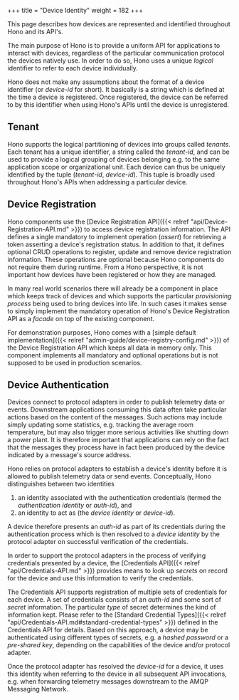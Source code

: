 +++
title = "Device Identity"
weight = 182
+++

This page describes how devices are represented and identified throughout Hono and its API's.
<!--more-->

The main purpose of Hono is to provide a uniform API for applications to interact with devices, regardless of the particular communication protocol the devices natively use. In order to do so, Hono uses a unique *logical* identifier to refer to each device individually.

Hono does not make any assumptions about the format of a device identifier (or *device-id* for short). It basically is a string which is defined at the time a device is registered. Once registered, the device can be referred to by this identifier when using Hono's APIs until the device is unregistered. 

## Tenant

Hono supports the logical partitioning of devices into groups called *tenants*. Each tenant has a unique identifier, a string called the *tenant-id*, and can be used to provide a logical grouping of devices belonging e.g. to the same application scope or organizational unit. Each device can thus be uniquely identified by the tuple (*tenant-id*, *device-id*). This tuple is broadly used throughout Hono's APIs when addressing a particular device.

## Device Registration

Hono components use the [Device Registration API]({{< relref "api/Device-Registration-API.md" >}}) to access device registration information. The API defines a single mandatory to implement operation (*assert*) for retrieving a token asserting a device's registration status. In addition to that, it defines optional CRUD operations to register, update and remove device registration information. These operations are optional because Hono components do not require them during runtime. From a Hono perspective, it is not important how devices have been registered or how they are managed.

In many real world scenarios there will already be a component in place which keeps track of devices and which supports the particular *provisioning process* being used to bring devices into life. In such cases it makes sense to simply implement the mandatory operation of Hono's Device Registration API as a *facade* on top of the existing component.

For demonstration purposes, Hono comes with a [simple default implementation]({{< relref "admin-guide/device-registry-config.md" >}}) of the Device Registration API which keeps all data in memory only. This component implements all mandatory and optional operations but is not supposed to be used in production scenarios.

## Device Authentication

Devices connect to protocol adapters in order to publish telemetry data or events. Downstream applications consuming this data often take particular actions based on the content of the messages. Such actions may include simply updating some statistics, e.g. tracking the average room temperature, but may also trigger more serious activities like shutting down a power plant. It is therefore important that applications can rely on the fact that the messages they process have in fact been produced by the device indicated by a message's source address.

Hono relies on protocol adapters to establish a device's identity before it is allowed to publish telemetry data or send events. Conceptually, Hono distinguishes between two identities

1. an identity associated with the authentication credentials (termed the *authentication identity* or *auth-id*), and
1. an identity to act as (the *device identity* or *device-id*).

A device therefore presents an *auth-id* as part of its credentials during the authentication process which is then resolved to a *device identity* by the protocol adapter on successful verification of the credentials.

In order to support the protocol adapters in the process of verifying credentials presented by a device, the [Credentials API]({{< relref "api/Credentials-API.md" >}}) provides means to look up *secrets* on record for the device and use this information to verify the credentials.

The Credentials API supports registration of multiple sets of credentials for each device. A set of credentials consists of an *auth-id* and some sort of *secret* information. The particular *type* of secret determines the kind of information kept. Please refer to the [Standard Credential Types]({{< relref "api/Credentials-API.md#standard-credential-types" >}}) defined in the Credentials API for details. Based on this approach, a device may be authenticated using different types of secrets, e.g. a *hashed password* or a *pre-shared key*, depending on the capabilities of the device and/or protocol adapter.

Once the protocol adapter has resolved the *device-id* for a device, it uses this identity when referring to the device in all subsequent API invocations, e.g. when forwarding telemetry messages downstream to the AMQP Messaging Network.